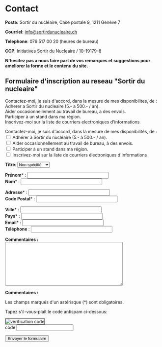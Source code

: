 # Contact

**Poste:** Sortir du nucléaire, Case postale 9, 1211 Genève 7

**Courriel:** [info@sortirdunucleaire.ch](mailto:info@sortirdunucleaire.ch)

**Telephone**: 076 517 00 20 (heures de bureau)

**CCP**: Initiatives Sortir du Nucleaire / 10-19179-8

**N'hesitez pas a nous faire part de vos remarques et suggestions pour ameliorer la forme et le contenu du site.**

## Formulaire d'inscription au reseau "Sortir du nucleaire"

Contactez-moi, je suis d'accord, dans la mesure de mes disponibilites, de :  
Adherer a Sortir du nucleaire (5.- a 500.- / an).  
Aider occasionnellement au travail de bureau, a des envois.  
Participer à un stand dans ma région.  
Inscrivez-moi sur la liste de courriers electroniques d'informations

<form method="post" action="association/contact">

<input type="hidden" name="formid"  value="contactInscription">

Contactez-moi, je suis d'accord, dans la mesure de mes disponibilit&eacute;s, de&nbsp;:<br>
<input type="checkbox" name="adherer"  value="Oui"> Adh&eacute;rer &agrave; Sortir du nucl&eacute;aire (5.- &agrave; 500.- / an).<br>
<input type="checkbox" name="aider"  value="Oui"> Aider occasionnellement au travail de bureau, &agrave; des envois.<br>
<input type="checkbox" name="participer_stand"  value="Oui"> Participer à un stand dans ma région.<br>
<input type="checkbox" name="inscrire_liste_de_courriers_informations"  value="OUI"> Inscrivez-moi sur la liste de courriers &eacute;lectroniques d'informations</p>
<!--
<p>Je souhaite recevoir plus de documentation en <input type="text" name="recevoir_doc" size="5"  value=""> exemplaire(s).</p> 
-->

<p><b>Titre</b>:
<select name="titre" >
<option value="" selected='selected'>Non sp&eacute;cifi&eacute;
<option value="Mr" >Monsieur
<option value="Mme" >Madame
<option value="Mlle" >Mademoiselle
</select><br>

<b>Pr&eacute;nom</b>* : <input type="text" name="prenom" size="30"  value=""><br>
<b>Nom</b>* : <input type="text" name="nom" size="30"  value=""><br>

<b>Adresse</b>* : <input type="text" name="adresse" size="30"  value=""><br>
<b>Code Postal</b>* : <input type="text" name="cp" size="30"  value=""><br>

<b>Ville</b>* : <input type="text" name="ville" size="30"  value=""><br>
<b>Pays</b>* : <input type="text" name="pays" size="30"  value=""><br>
<b>Email</b>* : <input type="text" name="email" size="30"  value=""><br>
<b>T&eacute;l&eacute;phone</b> : <input type="text" name="tel" size="30"  value=""></p>

<p><b>Commentaires :</b><br><textarea rows="9" name="comments" cols="45" ></textarea></p>
</form>

**Commentaires :**  

Les champs marqués d'un astérisque (*) sont obligatoires.

Tapez s'il-vous-plaît le code antispam ci-dessous:<br>

<img src="/manager/includes/veriword.php?rand=285407414" border="1" alt="verification code"><br>
code <input name="vericode" size="20" type="text"  value="">
<p><input name="submit" type="submit"  value="Envoyer le formulaire"></p>
